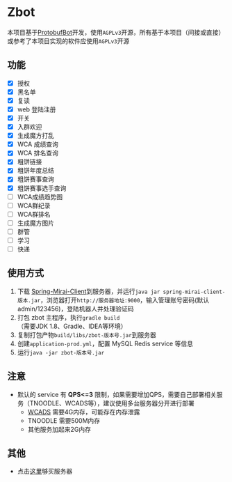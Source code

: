 # Zbot

本项目基于[ProtobufBot](https://github.com/protobufbot)开发，使用`AGPLv3`开源，所有基于本项目（间接或直接）或参考了本项目实现的软件应使用`AGPLv3`开源

## 功能
- [x] 授权
- [x] 黑名单
- [x] 复读
- [x] web 登陆注册 
- [x] 开关
- [x] 入群欢迎
- [x] 生成魔方打乱
- [x] WCA 成绩查询
- [x] WCA 排名查询
- [x] 粗饼链接
- [x] 粗饼年度总结
- [x] 粗饼赛事查询
- [x] 粗饼赛事选手查询
- [ ] WCA成绩趋势图
- [ ] WCA群纪录
- [ ] WCA群排名
- [ ] 生成魔方图片
- [ ] 群管
- [ ] 学习
- [ ] 快递

## 使用方式
1. 下载 [Spring-Mirai-Client](https://github.com/ProtobufBot/Spring-Mirai-Client/releases)到服务器，并运行`java jar spring-mirai-client-版本.jar`，浏览器打开`http://服务器地址:9000`，输入管理账号密码(默认admin/123456)，登陆机器人并处理验证码
2. 打包 zbot 主程序，执行`gradle build`（需要JDK 1.8、Gradle、IDEA等环境）
3. 复制打包产物`build/libs/zbot-版本号.jar`到服务器
4. 创建`application-prod.yml`，配置 MySQL Redis service 等信息
5. 运行`java -jar zbot-版本号.jar`

## 注意
- 默认的 service 有 **QPS<=3** 限制，如果需要增加QPS，需要自己部署相关服务（TNOODLE、WCADS等），建议使用多台服务器分开进行部署
    - [WCADS](https://github.com/lz1998/wca-data-service) 需要4G内存，可能存在内存泄露
    - TNOODLE 需要500M内存
    - 其他服务加起来2G内存

## 其他
- 点击[这里](https://promotion.aliyun.com/ntms/yunparter/invite.html?userCode=a6mqitia)够买服务器